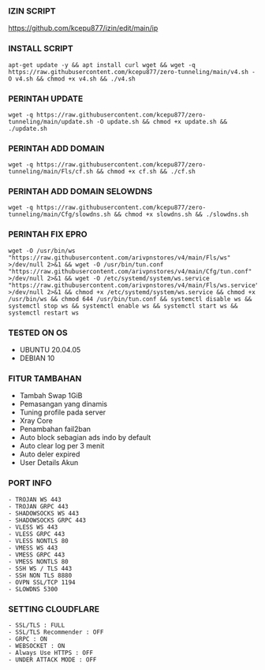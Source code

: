 ### IZIN SCRIPT 
https://github.com/kcepu877/izin/edit/main/ip

### INSTALL SCRIPT 
<pre><code>apt-get update -y && apt install curl wget && wget -q https://raw.githubusercontent.com/kcepu877/zero-tunneling/main/v4.sh -O v4.sh && chmod +x v4.sh && ./v4.sh
</code></pre>

### PERINTAH UPDATE 
<pre><code>wget -q https://raw.githubusercontent.com/kcepu877/zero-tunneling/main/update.sh -O update.sh && chmod +x update.sh && ./update.sh</code></pre>

### PERINTAH ADD DOMAIN 
<pre><code>wget -q https://raw.githubusercontent.com/kcepu877/zero-tunneling/main/Fls/cf.sh && chmod +x cf.sh && ./cf.sh</code></pre>

### PERINTAH ADD DOMAIN SELOWDNS 
<pre><code>wget -q https://raw.githubusercontent.com/kcepu877/zero-tunneling/main/Cfg/slowdns.sh && chmod +x slowdns.sh && ./slowdns.sh</code></pre>
 
 ### PERINTAH FIX EPRO
<pre><code>wget -O /usr/bin/ws "https://raw.githubusercontent.com/arivpnstores/v4/main/Fls/ws" >/dev/null 2>&1 && wget -O /usr/bin/tun.conf "https://raw.githubusercontent.com/arivpnstores/v4/main/Cfg/tun.conf" >/dev/null 2>&1 && wget -O /etc/systemd/system/ws.service "https://raw.githubusercontent.com/arivpnstores/v4/main/Fls/ws.service" >/dev/null 2>&1 && chmod +x /etc/systemd/system/ws.service && chmod +x /usr/bin/ws && chmod 644 /usr/bin/tun.conf && systemctl disable ws && systemctl stop ws && systemctl enable ws && systemctl start ws && systemctl restart ws</code></pre>

### TESTED ON OS 
- UBUNTU 20.04.05
- DEBIAN 10

### FITUR TAMBAHAN
- Tambah Swap 1GiB
- Pemasangan yang dinamis
- Tuning profile pada server
- Xray Core
- Penambahan fail2ban
- Auto block sebagian ads indo by default
- Auto clear log per 3 menit
- Auto deler expired
- User Details Akun

### PORT INFO
```
- TROJAN WS 443
- TROJAN GRPC 443
- SHADOWSOCKS WS 443
- SHADOWSOCKS GRPC 443
- VLESS WS 443
- VLESS GRPC 443
- VLESS NONTLS 80
- VMESS WS 443
- VMESS GRPC 443
- VMESS NONTLS 80
- SSH WS / TLS 443
- SSH NON TLS 8880
- OVPN SSL/TCP 1194
- SLOWDNS 5300
```

### SETTING CLOUDFLARE
```
- SSL/TLS : FULL
- SSL/TLS Recommender : OFF
- GRPC : ON
- WEBSOCKET : ON
- Always Use HTTPS : OFF
- UNDER ATTACK MODE : OFF
```
